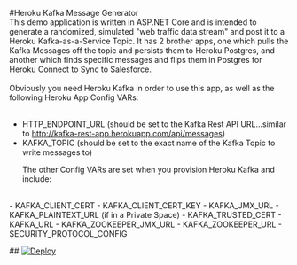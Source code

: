 #Heroku Kafka Message Generator
<br>
This demo application is written in ASP.NET Core and is intended to generate a randomized, simulated "web traffic data stream" and post it to a Heroku Kafka-as-a-Service Topic. It has 2 brother apps, one which pulls the Kafka Messages off the topic and persists them to Heroku Postgres, and another which finds specific messages and flips them in Postgres for Heroku Connect to Sync to Salesforce. <br><br>
Obviously you need Heroku Kafka in order to use this app, as well as the following Heroku App Config VARs:<br>
<br><p>
- HTTP_ENDPOINT_URL (should be set to the Kafka Rest API URL...similar to http://kafka-rest-app.herokuapp.com/api/messages)
- KAFKA_TOPIC (should be set to the exact name of the Kafka Topic to write messages to)
<br><p>
The other Config VARs are set when you provision Heroku Kafka and include:
<br>
- KAFKA_CLIENT_CERT
- KAFKA_CLIENT_CERT_KEY
- KAFKA_JMX_URL
- KAFKA_PLAINTEXT_URL (if in a Private Space)
- KAFKA_TRUSTED_CERT
- KAFKA_URL
- KAFKA_ZOOKEEPER_JMX_URL
- KAFKA_ZOOKEEPER_URL
- SECURITY_PROTOCOL_CONFIG
<br><p>
##
<a href="https://heroku.com/deploy?template=https://github.com/herokumx/kafka-generator">
  <img src="https://www.herokucdn.com/deploy/button.svg" alt="Deploy">
</a>
